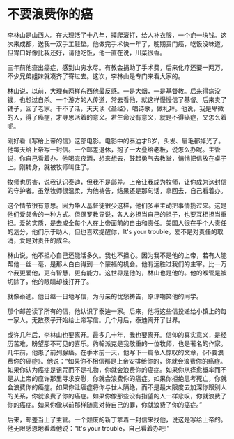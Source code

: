 # 不要浪费你的癌

李林山是山西人。在大理活了十八年，摸爬滚打，给人补衣服，一个疤一块钱。这次来成都，送我一双手工鞋垫。他做完手术快一年了，晚期贲门癌，吃饭没味道。但胃口好像比我还好，请他吃饭，他一直在说，川菜很香。 

三年前他查出癌症，感到山穷水尽。有教会捐助了手术费，后来化疗还要一两万，不少兄弟姐妹就凑齐了寄过去。这次，李林山是专门来看大家的。 

林山说，以前，大理有两样东西他最反感。一是大烟，一是基督教。后来得病没钱，也想过自杀。一个游方的人传道，常去看他，就这样慢慢信了基督。后来卖了铺子，回了老家。干不了活，天天读《圣经》，唱诗歌，做礼拜。他说，我是卑微的人，得了癌症，才寻思活着的意义。若生命没有意义，就是不得癌症，又怎么着呢。 

刚好看《写给上帝的信》这部电影。电影中的泰迪才8岁，头发、眉毛都掉光了。他每天给上帝写一封信。一个邮差退休，抱了一大叠给老板，说怎么办呢。主管说，你自己看着办。他喝完夜酒，想来想去，鼓起勇气去教堂，悄悄把信放在桌子上。刚转身，就被牧师叫住了。 

牧师也厉害，说我认识泰迪，但我不是邮差。上帝让我成为牧师，让你成为这封信的守护者。虽然牧师很温柔，为他祷告，结果还是那句话，拿回去，自己看着办。 

这个情节很有意思。因为华人基督徒很少这样，他们多半主动把事情揽过来。这是他们爱邻舍的一种方式。但保罗教导说，各人必担当自己的担子，也要互相担当重担。爱的实质，是去成全每个人在上帝面前的自由和责任。美国人很在乎个人责任的划分，他们乐于助人，但也喜欢提醒你，It's your trouble。爱不是对责任的取消，爱是对责任的成全。 

林山说，他不担心自己还能活多久。我也不担心。因为我不是他的上帝，若有人能帮他一丝一毫，是那人白白得到一个蒙福的机会。他有远胜过我们的主宰。比一万个我更爱他，更有智慧，更有能力。这世界是他的，林山也是他的。他的喉管是被切除了，他的眼睛却被打开了。 

就像泰迪。他日继一日地写信，为母亲的忧愁祷告，原谅嘲笑他的同学。 

那个邮差读了所有的信，他认识了泰迪一家。后来，他将这些信投递给小镇上的每一家人。无数孩子开始给上帝写信。几个月后，泰迪离开了世界。 

或许几年后，李林山也要离开。最多几十年，我也要离开。信仰的真实意义，是经历苦难，盼望那不可见的喜乐。约翰派克是我敬重的一位牧师，也是著名的作家。几年前，他患了前列腺癌。在手术前一天，他写下一篇令人惊叹的文章，《不要浪费你的癌症》。他说：“如果你不相信那是上帝安排给你的，你就会浪费你的癌症。如果你认为癌症是诅咒而不是礼物，你就会浪费你的癌症。如果你从痊愈概率而不是从上帝的应许那里寻求安慰，你就会浪费你的癌症。如果你拒绝思考死亡，你就会浪费你的癌症。如果你让癌症将你与世人隔绝，而不是最大限度去加深你跟别人的关系，你就浪费了你的癌症。如果你像那些没有指望的人一样悲叹，你就浪费了你的癌症。如果你像以前那样随意对待自己的罪，你就浪费了你的癌症。” 

后来，邮差当上了主管。一个颓废的新丁拿着一封信来找他，说这是写给上帝的。他无限感恩地看着他说：“It's your trouble，自己看着办吧!”